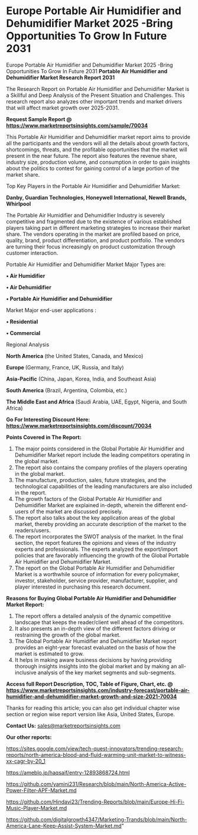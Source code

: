 # Europe Portable Air Humidifier and Dehumidifier Market 2025 -Bring Opportunities To Grow In Future 2031
 Europe Portable Air Humidifier and Dehumidifier Market 2025 -Bring Opportunities To Grow In Future 2031
<strong>Portable Air Humidifier and Dehumidifier Market Research Report 2031</strong>

The Research Report on Portable Air Humidifier and Dehumidifier Market is a Skillful and Deep Analysis of the Present Situation and Challenges. This research report also analyzes other important trends and market drivers that will affect market growth over 2025-2031.

<strong>Request Sample Report @ <a href=https://www.marketreportsinsights.com/sample/70034>https://www.marketreportsinsights.com/sample/70034</a></strong>

This Portable Air Humidifier and Dehumidifier market report aims to provide all the participants and the vendors will all the details about growth factors, shortcomings, threats, and the profitable opportunities that the market will present in the near future. The report also features the revenue share, industry size, production volume, and consumption in order to gain insights about the politics to contest for gaining control of a large portion of the market share.

Top Key Players in the Portable Air Humidifier and Dehumidifier Market:

<strong>Danby, Guardian Technologies, Honeywell International, Newell Brands, Whirlpool</strong>

The Portable Air Humidifier and Dehumidifier Industry is severely competitive and fragmented due to the existence of various established players taking part in different marketing strategies to increase their market share. The vendors operating in the market are profiled based on price, quality, brand, product differentiation, and product portfolio. The vendors are turning their focus increasingly on product customization through customer interaction.

Portable Air Humidifier and Dehumidifier Market Major Types are:

<strong>• Air Humidifier

• Air Dehumidifier

• Portable Air Humidifier and Dehumidifier</strong>

Market Major end-user applications :

<strong>• Residential

• Commercial</strong>

Regional Analysis

</u><strong><b>North America</b></strong> (the United States, Canada, and Mexico)

<strong><b>Europe </b></strong>(Germany, France, UK, Russia, and Italy)

<strong><b>Asia-Pacific</b></strong> (China, Japan, Korea, India, and Southeast Asia)

<strong><b>South America</b></strong> (Brazil, Argentina, Colombia, etc.)

<strong><b>The Middle East and Africa</b></strong> (Saudi Arabia, UAE, Egypt, Nigeria, and South Africa)

<strong>Go For Interesting Discount Here: <a href=https://www.marketreportsinsights.com/discount/70034>https://www.marketreportsinsights.com/discount/70034</a></strong>

<strong>Points Covered in The Report:</strong>
<ol>
  <li>The major points considered in the Global Portable Air Humidifier and Dehumidifier Market report include the leading competitors operating in the global market.</li>
  <li>The report also contains the company profiles of the players operating in the global market.</li>
  <li>The manufacture, production, sales, future strategies, and the technological capabilities of the leading manufacturers are also included in the report.</li>
  <li>The growth factors of the Global Portable Air Humidifier and Dehumidifier Market are explained in-depth, wherein the different end-users of the market are discussed precisely.</li>
  <li>The report also talks about the key application areas of the global market, thereby providing an accurate description of the market to the readers/users.</li>
  <li>The report incorporates the SWOT analysis of the market. In the final section, the report features the opinions and views of the industry experts and professionals. The experts analyzed the export/import policies that are favorably influencing the growth of the Global Portable Air Humidifier and Dehumidifier Market.</li>
  <li>The report on the Global Portable Air Humidifier and Dehumidifier Market is a worthwhile source of information for every policymaker, investor, stakeholder, service provider, manufacturer, supplier, and player interested in purchasing this research document.</li>
</ol>
<strong>Reasons for Buying Global Portable Air Humidifier and Dehumidifier Market Report:</strong>

<ol>
  <li>The report offers a detailed analysis of the dynamic competitive landscape that keeps the reader/client well ahead of the competitors.</li>
  <li>It also presents an in-depth view of the different factors driving or restraining the growth of the global market.</li>
  <li>The Global Portable Air Humidifier and Dehumidifier Market report provides an eight-year forecast evaluated on the basis of how the market is estimated to grow.</li>
  <li>It helps in making aware business decisions by having providing thorough insights insights into the global market and by making an all-inclusive analysis of the key market segments and sub-segments.</li>
</ol>
<strong>Access full Report Description, TOC, Table of Figure, Chart, etc. @ <a href=https://www.marketreportsinsights.com/industry-forecast/portable-air-humidifier-and-dehumidifier-market-growth-and-size-2021-70034>https://www.marketreportsinsights.com/industry-forecast/portable-air-humidifier-and-dehumidifier-market-growth-and-size-2021-70034</a></strong>


Thanks for reading this article; you can also get individual chapter wise section or region wise report version like Asia, United States, Europe.

<strong>Contact Us:</strong>
sales@marketreportsinsights.com

<strong>Our other reports:</strong>

<a href=https://sites.google.com/view/tech-quest-innovators/trending-research-reports/north-america-blood-and-fluid-warming-unit-market-to-witness-xx-cagr-by-20_1>https://sites.google.com/view/tech-quest-innovators/trending-research-reports/north-america-blood-and-fluid-warming-unit-market-to-witness-xx-cagr-by-20_1</a>

<a href=https://ameblo.jp/haqsaif/entry-12893868724.html>https://ameblo.jp/haqsaif/entry-12893868724.html</a>

<a href=https://github.com/yamini231/Research/blob/main/North-America-Active-Power-Filter-APF-Market.md>https://github.com/yamini231/Research/blob/main/North-America-Active-Power-Filter-APF-Market.md</a>

<a href=https://github.com/Hindavi23/Trending-Reports/blob/main/Europe-Hi-Fi-Music-Player-Market.md>https://github.com/Hindavi23/Trending-Reports/blob/main/Europe-Hi-Fi-Music-Player-Market.md</a>

<a href=https://github.com/digitalgrowth4347/Marketing-Trands/blob/main/North-America-Lane-Keep-Assist-System-Market.md>https://github.com/digitalgrowth4347/Marketing-Trands/blob/main/North-America-Lane-Keep-Assist-System-Market.md</a>"
